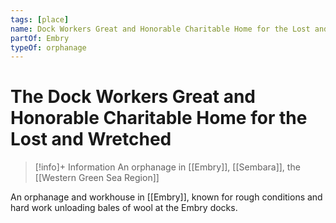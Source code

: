 ```yaml
---
tags: [place]
name: Dock Workers Great and Honorable Charitable Home for the Lost and Wretched
partOf: Embry
typeOf: orphanage
---
```

# The Dock Workers Great and Honorable Charitable Home for the Lost and Wretched
>[!info]+ Information
> An  orphanage in [[Embry]], [[Sembara]], the [[Western Green Sea Region]]

An orphanage and workhouse in [[Embry]], known for rough conditions and hard work unloading bales of wool at the Embry docks.